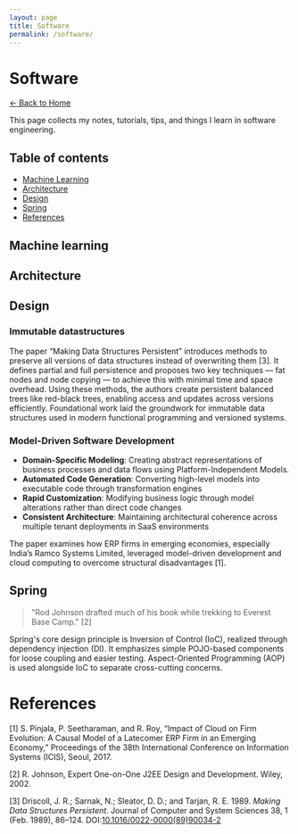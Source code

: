 ```yaml
---
layout: page
title: Software
permalink: /software/
---
```


# Software

[← Back to Home](/)

This page collects my notes, tutorials, tips, and things I learn in software engineering.

## Table of contents

- [Machine Learning](#machine-learning)
- [Architecture](#architecture)
- [Design](#design)
- [Spring](#spring)
- [References](#references)

## Machine learning

## Architecture

## Design

### Immutable datastructures
The paper “Making Data Structures Persistent” introduces methods to preserve all versions of data structures instead of overwriting them [3]. It defines partial and full persistence and proposes two key techniques — fat nodes and node copying — to achieve this with minimal time and space overhead. Using these methods, the authors create persistent balanced trees like red-black trees, enabling access and updates across versions efficiently. Foundational work laid the groundwork for immutable data structures used in modern functional programming and versioned systems.

### Model-Driven Software Development

- **Domain-Specific Modeling**: Creating abstract representations of business processes and data flows using Platform-Independent Models.
- **Automated Code Generation**: Converting high-level models into executable code through transformation engines
- **Rapid Customization**: Modifying business logic through model alterations rather than direct code changes
- **Consistent Architecture**: Maintaining architectural coherence across multiple tenant deployments in SaaS environments

The paper examines how ERP firms in emerging economies, especially India’s Ramco Systems Limited, leveraged model-driven development and cloud computing to overcome structural disadvantages [1].

## Spring

> "Rod Johnson drafted much of his book while trekking to Everest Base Camp." [2]

Spring's core design principle is Inversion of Control (IoC), realized through dependency injection (DI). It emphasizes simple POJO-based components for loose coupling and easier testing. Aspect-Oriented Programming (AOP) is used alongside IoC to separate cross-cutting concerns.

# References

[1] S. Pinjala, P. Seetharaman, and R. Roy, “Impact of Cloud on Firm Evolution: A Causal Model of a Latecomer ERP Firm in an Emerging Economy,” Proceedings of the 38th International Conference on Information Systems (ICIS), Seoul, 2017.

[2] R. Johnson, Expert One-on-One J2EE Design and Development. Wiley, 2002.

[3] Driscoll, J. R.; Sarnak, N.; Sleator, D. D.; and Tarjan, R. E. 1989. *Making Data Structures Persistent*. Journal of Computer and System Sciences 38, 1 (Feb. 1989), 86–124. DOI:[10.1016/0022-0000(89)90034-2](https://doi.org/10.1016/0022-0000(89)90034-2)